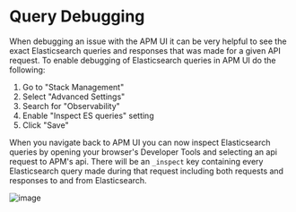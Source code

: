 # Query Debugging

When debugging an issue with the APM UI it can be very helpful to see the exact Elasticsearch queries and responses that was made for a given API request. 
To enable debugging of Elasticsearch queries in APM UI do the following:

1. Go to "Stack Management" 
2. Select "Advanced Settings"
3. Search for "Observability"
4. Enable "Inspect ES queries" setting
5. Click "Save"

When you navigate back to APM UI you can now inspect Elasticsearch queries by opening your browser's Developer Tools and selecting an api request to APM's api. 
There will be an `_inspect` key containing every Elasticsearch query made during that request including both requests and responses to and from Elasticsearch.

![image](https://user-images.githubusercontent.com/209966/140500012-b075adf0-8401-40fd-99f8-85b68711de17.png)


